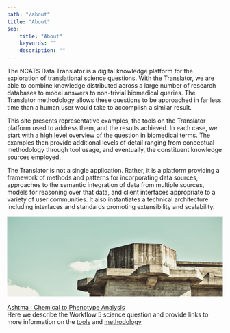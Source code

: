 ```yaml
---
path: "/about"
title: "About"
seo:
    title: "About"
    keywords: ""
    description: ""
---
```


The NCATS Data Translator is a digital knowledge platform for the exploration of translational science questions. With the Translator, we are able to combine knowledge distributed across a large number of research databases to model answers to non-trivial biomedical queries. The Translator methodology allows these questions to be approached in far less time than a human user would take to accomplish a similar result.

This site presents representative examples, the tools on the Translator platform used to address them, and the results achieved. In each case, we start with a high level overview of the question in biomedical terms. The examples then provide additional levels of detail ranging from conceptual methodology through tool usage, and eventually, the constituent knowledge sources employed.

The Translator is not a single application. Rather, it is a platform providing a framework of methods and patterns for incorporating data sources, approaches to the semantic integration of data from multiple sources, models for reasoning over that data, and client interfaces appropriate to a variety of user communities. It also instantiates a technical architecture including interfaces and standards promoting extensibility and scalability.

![Translator Architecture Overview](./translator-platform-architecture.jpg)

[Ashtma : Chemical to Phenotype Analysis](/use-cases/clinical) <br/>
Here we describe the Workflow 5 science question and provide links to more information on the [tools](/tranql) and [methodology](/tranql-workflow-5)<br/>